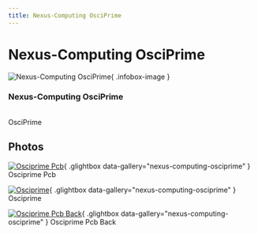 ```yaml
---
title: Nexus-Computing OsciPrime
---
```


# Nexus-Computing OsciPrime

<div class="infobox" markdown>

![Nexus-Computing OsciPrime](./img/OsciPrime_PCB.jpg){ .infobox-image }

### Nexus-Computing OsciPrime

| | |
|---|---|

</div>

[](./img/OsciPrime.png)  [](./img/OsciPrime.png)OsciPrime

## Photos

<div class="photo-grid" markdown>

[![Osciprime Pcb](./img/OsciPrime_PCB.jpg)](./img/OsciPrime_PCB.jpg "Osciprime Pcb"){ .glightbox data-gallery="nexus-computing-osciprime" }
<span class="caption">Osciprime Pcb</span>

[![Osciprime](./img/OsciPrime.png)](./img/OsciPrime.png "Osciprime"){ .glightbox data-gallery="nexus-computing-osciprime" }
<span class="caption">Osciprime</span>

[![Osciprime Pcb Back](./img/OsciPrime_PCB_back.jpg)](./img/OsciPrime_PCB_back.jpg "Osciprime Pcb Back"){ .glightbox data-gallery="nexus-computing-osciprime" }
<span class="caption">Osciprime Pcb Back</span>

</div>
